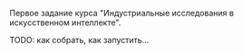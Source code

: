 Первое задание курса "Индустриальные исследования в искусственном интеллекте".

TODO: как собрать, как запустить...